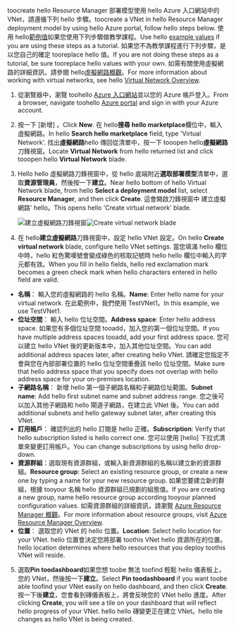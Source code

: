 <span data-ttu-id="23f7d-101">toocreate hello Resource Manager 部署模型使用 hello Azure 入口網站中的 VNet，請遵循下列 hello 步驟。</span><span class="sxs-lookup"><span data-stu-id="23f7d-101">toocreate a VNet in hello Resource Manager deployment model by using hello Azure portal, follow hello steps below.</span></span> <span data-ttu-id="23f7d-102">使用 hello[範例值](#values)如果您使用下列步驟做教學課程。</span><span class="sxs-lookup"><span data-stu-id="23f7d-102">Use hello [example values](#values) if you are using these steps as a tutorial.</span></span> <span data-ttu-id="23f7d-103">如果您不為教學課程進行下列步驟，是以您自己的確定 tooreplace hello 值。</span><span class="sxs-lookup"><span data-stu-id="23f7d-103">If you are not doing these steps as a tutorial, be sure tooreplace hello values with your own.</span></span> <span data-ttu-id="23f7d-104">如需有關使用虛擬網路的詳細資訊，請參閱 hello[虛擬網路概觀](../articles/virtual-network/virtual-networks-overview.md)。</span><span class="sxs-lookup"><span data-stu-id="23f7d-104">For more information about working with virtual networks, see hello [Virtual Network Overview](../articles/virtual-network/virtual-networks-overview.md).</span></span>

1. <span data-ttu-id="23f7d-105">從瀏覽器中，瀏覽 toohello [Azure 入口網站](http://portal.azure.com)並以您的 Azure 帳戶登入。</span><span class="sxs-lookup"><span data-stu-id="23f7d-105">From a browser, navigate toohello [Azure portal](http://portal.azure.com) and sign in with your Azure account.</span></span>
2. <span data-ttu-id="23f7d-106">按一下 [新增] 。</span><span class="sxs-lookup"><span data-stu-id="23f7d-106">Click **New**.</span></span> <span data-ttu-id="23f7d-107">在 hello**搜尋 hello marketplace**欄位中，輸入 虛擬網路。</span><span class="sxs-lookup"><span data-stu-id="23f7d-107">In hello **Search hello marketplace** field, type 'Virtual Network'.</span></span> <span data-ttu-id="23f7d-108">找出**虛擬網路**hello 傳回從清單中，按一下 tooopen hello**虛擬網路**刀鋒視窗。</span><span class="sxs-lookup"><span data-stu-id="23f7d-108">Locate **Virtual Network** from hello returned list and click tooopen hello **Virtual Network** blade.</span></span>
3. <span data-ttu-id="23f7d-109">Hello hello 虛擬網路刀鋒視窗中，從 hello 底端附近**選取部署模型**清單中，選取**資源管理員**，然後按一下**建立**。</span><span class="sxs-lookup"><span data-stu-id="23f7d-109">Near hello bottom of hello Virtual Network blade, from hello **Select a deployment model** list, select **Resource Manager**, and then click **Create**.</span></span> <span data-ttu-id="23f7d-110">這會開啟刀鋒視窗中 建立虛擬網路' hello。</span><span class="sxs-lookup"><span data-stu-id="23f7d-110">This opens hello 'Create virtual network' blade.</span></span>

    <span data-ttu-id="23f7d-111">![建立虛擬網路刀鋒視窗](./media/vpn-gateway-basic-vnet-s2s-rm-portal-include/createvnet.png "建立虛擬網路刀鋒視窗")</span><span class="sxs-lookup"><span data-stu-id="23f7d-111">![Create virtual network blade](./media/vpn-gateway-basic-vnet-s2s-rm-portal-include/createvnet.png "Create virtual network blade")</span></span>
4. <span data-ttu-id="23f7d-112">在 hello**建立虛擬網路**刀鋒視窗中，設定 hello VNet 設定。</span><span class="sxs-lookup"><span data-stu-id="23f7d-112">On hello **Create virtual network** blade, configure hello VNet settings.</span></span> <span data-ttu-id="23f7d-113">當您填滿 hello 欄位中時，hello 紅色驚嘆號會變成綠色的核取記號時 hello hello 欄位中輸入的字元都有效。</span><span class="sxs-lookup"><span data-stu-id="23f7d-113">When you fill in hello fields, hello red exclamation mark becomes a green check mark when hello characters entered in hello field are valid.</span></span>

  - <span data-ttu-id="23f7d-114">**名稱**： 輸入您的虛擬網路的 hello 名稱。</span><span class="sxs-lookup"><span data-stu-id="23f7d-114">**Name**: Enter hello name for your virtual network.</span></span> <span data-ttu-id="23f7d-115">在此範例中，我們使用 TestVNet1。</span><span class="sxs-lookup"><span data-stu-id="23f7d-115">In this example, we use TestVNet1.</span></span>
  - <span data-ttu-id="23f7d-116">**位址空間**： 輸入 hello 位址空間。</span><span class="sxs-lookup"><span data-stu-id="23f7d-116">**Address space**: Enter hello address space.</span></span> <span data-ttu-id="23f7d-117">如果您有多個位址空間 tooadd，加入您的第一個位址空間。</span><span class="sxs-lookup"><span data-stu-id="23f7d-117">If you have multiple address spaces tooadd, add your first address space.</span></span> <span data-ttu-id="23f7d-118">您可以建立 hello VNet 後的更新版本中，加入其他位址空間。</span><span class="sxs-lookup"><span data-stu-id="23f7d-118">You can add additional address spaces later, after creating hello VNet.</span></span> <span data-ttu-id="23f7d-119">請確定您指定不會與您在內部部署位置的 hello 位址空間重疊該 hello 位址空間。</span><span class="sxs-lookup"><span data-stu-id="23f7d-119">Make sure that hello address space that you specify does not overlap with hello address space for your on-premises location.</span></span>
  - <span data-ttu-id="23f7d-120">**子網路名稱**： 新增 hello 第一個子網路名稱和子網路位址範圍。</span><span class="sxs-lookup"><span data-stu-id="23f7d-120">**Subnet name**: Add hello first subnet name and subnet address range.</span></span> <span data-ttu-id="23f7d-121">您之後可以加入其他子網路和 hello 閘道子網路，在建立此 VNet 後。</span><span class="sxs-lookup"><span data-stu-id="23f7d-121">You can add additional subnets and hello gateway subnet later, after creating this VNet.</span></span> 
  - <span data-ttu-id="23f7d-122">**訂用帳戶**： 確認列出的 hello 訂閱是 hello 正確。</span><span class="sxs-lookup"><span data-stu-id="23f7d-122">**Subscription**: Verify that hello subscription listed is hello correct one.</span></span> <span data-ttu-id="23f7d-123">您可以使用 [hello] 下拉式清單來變更訂用帳戶。</span><span class="sxs-lookup"><span data-stu-id="23f7d-123">You can change subscriptions by using hello drop-down.</span></span>
  - <span data-ttu-id="23f7d-124">**資源群組**：選取現有資源群組，或輸入新資源群組的名稱以建立新的資源群組。</span><span class="sxs-lookup"><span data-stu-id="23f7d-124">**Resource group**: Select an existing resource group, or create a new one by typing a name for your new resource group.</span></span> <span data-ttu-id="23f7d-125">如果您要建立新的群組，根據 tooyour 名稱 hello 資源群組已規劃的組態值。</span><span class="sxs-lookup"><span data-stu-id="23f7d-125">If you are creating a new group, name hello resource group according tooyour planned configuration values.</span></span> <span data-ttu-id="23f7d-126">如需資源群組的詳細資訊，請瀏覽 [Azure Resource Manager 概觀](../articles/azure-resource-manager/resource-group-overview.md#resource-groups)。</span><span class="sxs-lookup"><span data-stu-id="23f7d-126">For more information about resource groups, visit [Azure Resource Manager Overview](../articles/azure-resource-manager/resource-group-overview.md#resource-groups).</span></span>
  - <span data-ttu-id="23f7d-127">**位置**： 選取您的 VNet 的 hello 位置。</span><span class="sxs-lookup"><span data-stu-id="23f7d-127">**Location**: Select hello location for your VNet.</span></span> <span data-ttu-id="23f7d-128">hello 位置會決定您將部署 toothis VNet hello 資源所在的位置。</span><span class="sxs-lookup"><span data-stu-id="23f7d-128">hello location determines where hello resources that you deploy toothis VNet will reside.</span></span>

5. <span data-ttu-id="23f7d-129">選取**Pin toodashboard**如果您想 toobe 無法 toofind 輕鬆 hello 儀表板上，您的 VNet，然後按一下**建立**。</span><span class="sxs-lookup"><span data-stu-id="23f7d-129">Select **Pin toodashboard** if you want toobe able toofind your VNet easily on hello dashboard, and then click **Create**.</span></span> <span data-ttu-id="23f7d-130">按一下後**建立**，您會看到磚儀表板上，將會反映您的 VNet hello 進度。</span><span class="sxs-lookup"><span data-stu-id="23f7d-130">After clicking **Create**, you will see a tile on your dashboard that will reflect hello progress of your VNet.</span></span> <span data-ttu-id="23f7d-131">hello hello 磚變更正在建立 VNet。</span><span class="sxs-lookup"><span data-stu-id="23f7d-131">hello tile changes as hello VNet is being created.</span></span>
